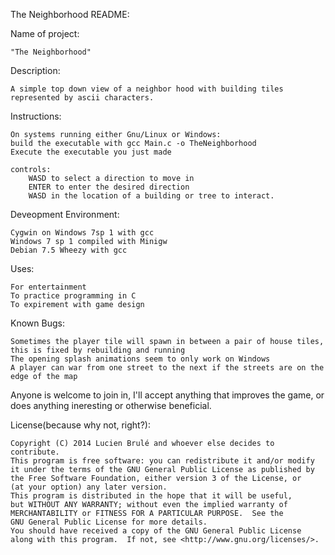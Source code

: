 The Neighborhood README:

Name of project:

    "The Neighborhood"
    
Description:

    A simple top down view of a neighbor hood with building tiles represented by ascii characters.
    
Instructions:

    On systems running either Gnu/Linux or Windows:
    build the executable with gcc Main.c -o TheNeighborhood
    Execute the executable you just made
    
    controls:
        WASD to select a direction to move in
        ENTER to enter the desired direction
        WASD in the location of a building or tree to interact.
        
Deveopment Environment:

    Cygwin on Windows 7sp 1 with gcc
    Windows 7 sp 1 compiled with Minigw
    Debian 7.5 Wheezy with gcc
    
Uses:
    
    For entertainment
    To practice programming in C
    To expirement with game design
Known Bugs:

    Sometimes the player tile will spawn in between a pair of house tiles, this is fixed by rebuilding and running
    The opening splash animations seem to only work on Windows
    A player can war from one street to the next if the streets are on the edge of the map

Anyone is welcome to join in, I'll accept anything that improves the game, or does anything ineresting or otherwise beneficial.

License(because why not, right?):

    Copyright (C) 2014 Lucien Brulé and whoever else decides to contribute.
    This program is free software: you can redistribute it and/or modify
    it under the terms of the GNU General Public License as published by
    the Free Software Foundation, either version 3 of the License, or
    (at your option) any later version.
    This program is distributed in the hope that it will be useful,
    but WITHOUT ANY WARRANTY; without even the implied warranty of
    MERCHANTABILITY or FITNESS FOR A PARTICULAR PURPOSE.  See the
    GNU General Public License for more details.
    You should have received a copy of the GNU General Public License
    along with this program.  If not, see <http://www.gnu.org/licenses/>.
  
